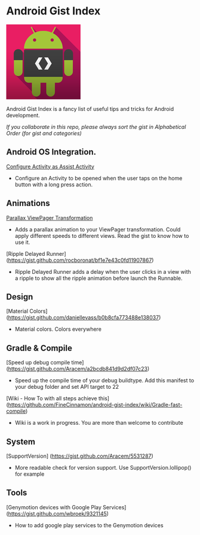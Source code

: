 Android Gist Index
=====================

![Developers](art/android-developer.png "Android Tips")

Android Gist Index is a fancy list of useful tips and tricks for Android development.

_If you collaborate in this repo, please always sort the gist in *Alphabetical Order* (for gist and categories)_

## Android OS Integration.

[Configure Activity as Assist Activity](https://gist.github.com/pedrovgs/c424fe754a74f326e997)
* Configure an Activity to be opened when the user taps on the home button with a long press action.

## Animations

[Parallax ViewPager Transformation](https://gist.github.com/Aracem/328d052603ec23391a3e)
* Adds a parallax animation to your ViewPager transformation. Could apply different speeds to different views. Read the gist to know how to use it.

[Ripple Delayed Runner] (https://gist.github.com/rocboronat/bf1e7e43c0fd11907867)  
* Ripple Delayed Runner adds a delay when the user clicks in a view with a ripple to show all the ripple animation before launch the Runnable.

## Design

[Material Colors] (https://gist.github.com/daniellevass/b0b8cfa773488e138037)
* Material colors. Colors everywhere

## Gradle & Compile

[Speed up debug compile time] (https://gist.github.com/Aracem/a2bcdb841d9d2df07c23)

* Speed up the compile time of your debug buildtype. Add this manifest to your debug folder and set API target to 22

[Wiki - How To with all steps achieve this] (https://github.com/FineCinnamon/android-gist-index/wiki/Gradle-fast-compile)

* Wiki is a work in progress. You are more than welcome to contribute 

## System

[SupportVersion] (https://gist.github.com/Aracem/5531287)
* More readable check for version support. Use SupportVersion.lollipop() for example

## Tools

[Genymotion devices with Google Play Services] (https://gist.github.com/wbroek/9321145)
* How to add google play services to the Genymotion devices

